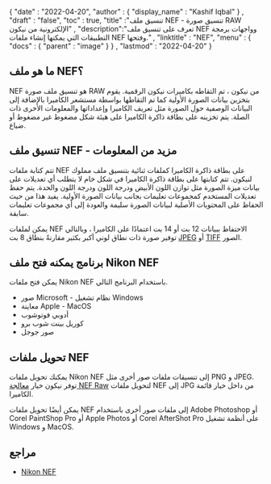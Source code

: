 {
  "date" : "2022-04-20",
  "author" : {
    "display_name" : "Kashif Iqbal"
} ,
  "draft" : "false",
  "toc" : true,
  "title" :"تنسيق ملف NEF - تنسيق صورة RAW الإلكترونية من نيكون" ,
  "description":"تعرف على تنسيق ملف NEF وواجهات برمجة التطبيقات التي يمكنها إنشاء ملفات NEF وفتحها." ,
  "linktitle" : "NEF",
  "menu" : {
    "docs" : {
      "parent" : "image"
}
} ,
  "lastmod" : "2022-04-20"
}

## ما هو ملف NEF؟

NEF هو تنسيق ملف صورة RAW من نيكون ، تم التقاطه بكاميرات نيكون الرقمية. يقوم بتخزين بيانات الصورة الأولية كما تم التقاطها بواسطة مستشعر الكاميرا بالإضافة إلى البيانات الوصفية حول الصورة مثل تعريف الكاميرا وإعداداتها والمعلومات الأخرى ذات الصلة. يتم تخزينه على بطاقة ذاكرة الكاميرا على هيئة شكل مضغوط غير مضغوط أو ضياع.

## تنسيق ملف NEF - مزيد من المعلومات

تتم كتابة ملفات NEF على بطاقة ذاكرة الكاميرا كملفات ثنائية بتنسيق ملف مملوك لنيكون. تتم كتابتها على بطاقة ذاكرة الكاميرا في شكل خام لا يتطلب أي تعديلات على بيانات ميزة الصورة مثل توازن اللون الأبيض ودرجة اللون ودرجة اللون والحدة. يتم حفظ تعديلات المستخدم كمجموعات تعليمات بجانب بيانات الصورة الأولية. يفيد هذا من حيث الحفاظ على المحتويات الأصلية لبيانات الصورة سليمة والعودة إلى أي مجموعات تعليمات سابقة.

يمكن لملفات NEF الاحتفاظ ببيانات 12 بت أو 14 بت اعتمادًا على الكاميرا ، وبالتالي توفير صورة ذات نطاق لوني أكبر بكثير مقارنةً بنطاق 8 بت [JPEG](/ar/image/jpeg/) أو [TIFF](/ar/image/tiff/) الصور.

## برنامج يمكنه فتح ملف Nikon NEF

يمكن فتح ملفات Nikon NEF باستخدام البرنامج التالي.

* صور Microsoft - نظام تشغيل Windows
* معاينة Apple - MacOS
* أدوبي فوتوشوب
* كوريل بينت شوب برو
* صور جوجل

## تحويل ملفات NEF

يمكنك تحويل ملفات Nikon NEF إلى تنسيقات ملفات صور أخرى مثل PNG و JPEG. توفر نيكون خيار [معالجة NEF Raw](https://onlinemanual.nikonimglib.com/z50/en/09_menu_guide_07_01.html) لتحويل ملفات NEF إلى JPG من داخل خيار قائمة الكاميرا.

يمكن أيضًا تحويل ملفات NEF إلى ملفات صور أخرى باستخدام Adobe Photoshop أو Corel PaintShop Pro أو Apple Photos أو Corel AfterShot Pro على أنظمة تشغيل Windows و MacOS.

## مراجع ##

* [Nikon NEF](https://www.nikonusa.com/en/learn-and-explore/a/products-and-innovation/nikon-electronic-format-nef.html)

